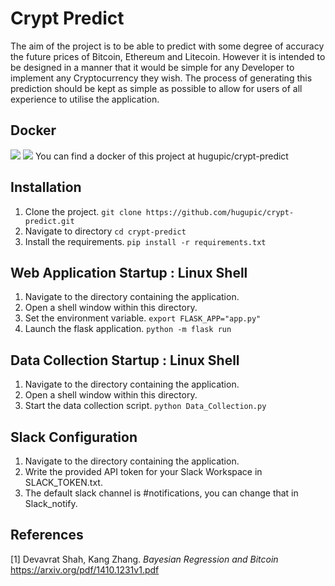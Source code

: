 # Crypt Predict
The aim of the project is to be able to predict with some degree of accuracy the future prices of Bitcoin, Ethereum and Litecoin. However it is intended to be designed in a manner that it would be simple for any Developer to implement any Cryptocurrency they wish. The process of generating this prediction should be kept as simple as possible to allow for users of all experience to utilise the application.

## Docker
[![](https://images.microbadger.com/badges/image/hugupic/crypt-predict.svg)](https://microbadger.com/images/hugupic/crypt-predict "Get your own image badge on microbadger.com") [![](https://images.microbadger.com/badges/version/hugupic/crypt-predict.svg)](https://microbadger.com/images/hugupic/crypt-predict "Get your own version badge on microbadger.com")
  You can find a docker of this project at hugupic/crypt-predict

## Installation
1. Clone the project.
`git clone https://github.com/hugupic/crypt-predict.git`
2. Navigate to directory
`cd crypt-predict`
3. Install the requirements.
`pip install -r requirements.txt`

## Web Application Startup : Linux Shell
1. Navigate to the directory containing the application.
2. Open a shell window within this directory.
3. Set the environment variable.
`export FLASK_APP="app.py"`
4. Launch the flask application.
`python -m flask run`

## Data Collection Startup : Linux Shell
1. Navigate to the directory containing the application.
2. Open a shell window within this directory.
3. Start the data collection script.
`python Data_Collection.py`

## Slack Configuration
1. Navigate to the directory containing the application.
2. Write the provided API token for your Slack Workspace in SLACK_TOKEN.txt.
3. The default slack channel is #notifications, you can change that in Slack_notify.


## References
[1] Devavrat Shah, Kang Zhang. *Bayesian Regression and Bitcoin* https://arxiv.org/pdf/1410.1231v1.pdf 
